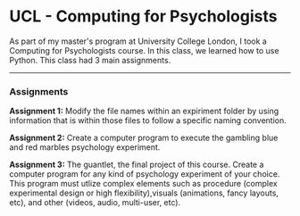 # UCL - Computing for Psychologists

As part of my master's program at University College London, I took a Computing for Psychologists course.  In this class, we learned how to use Python.  This class had 3 main assignments.

---

### Assignments 
**Assignment 1:**
Modify the file names within an expiriment folder by using information that is within those files to follow a specific naming convention.

**Assignment 2:**
Create a computer program to execute the gambling blue and red marbles psychology experiment.

**Assignment 3:**
The guantlet, the final project of this course.  Create a computer program for any kind of psychology experiment of your choice.  This program must utlize complex elements
 such as procedure (complex experimental
design or high flexibility),visuals (animations, fancy layouts, etc), and other (videos, audio, multi-user, etc).
